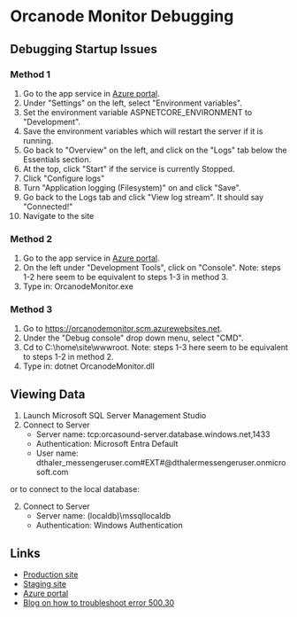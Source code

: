 # Orcanode Monitor Debugging

## Debugging Startup Issues

### Method 1

1. Go to the app service in [Azure portal](https://portal.azure.com/).
2. Under "Settings" on the left, select "Environment variables".
3. Set the environment variable ASPNETCORE_ENVIRONMENT to "Development".
4. Save the environment variables which will restart the server if it is running.
5. Go back to "Overview" on the left, and click on the "Logs" tab below the Essentials section.
5. At the top, click "Start" if the service is currently Stopped.
6. Click "Configure logs"
7. Turn "Application logging (Filesystem)" on and click "Save".
8. Go back to the Logs tab and click "View log stream".  It should say "Connected!"
9. Navigate to the site

### Method 2

1. Go to the app service in [Azure portal](https://portal.azure.com/).
2. On the left under "Development Tools", click on "Console".  Note: steps 1-2 here seem to be equivalent to steps 1-3 in method 3.
3. Type in: OrcanodeMonitor.exe

### Method 3

1. Go to https://orcanodemonitor.scm.azurewebsites.net.
2. Under the "Debug console" drop down menu, select "CMD".
3. Cd to C:\home\site\wwwroot.  Note: steps 1-3 here seem to be equivalent to steps 1-2 in method 2.
4. Type in: dotnet OrcanodeMonitor.dll

## Viewing Data

1. Launch Microsoft SQL Server Management Studio
2. Connect to Server
   * Server name: tcp:orcasound-server.database.windows.net,1433
   * Authentication: Microsoft Entra Default
   * User name: dthaler_messengeruser.com#EXT#@dthalermessengeruser.onmicrosoft.com

or to connect to the local database:

2. Connect to Server
   * Server name: (localdb)\mssqllocaldb
   * Authentication: Windows Authentication

## Links

* [Production site](https://orcanodemonitor.azurewebsites.net/)
* [Staging site](https://orcanodemonitorstaging.azurewebsites.net/)
* [Azure portal](https://portal.azure.com/)
* [Blog on how to troubleshoot error 500.30](https://zimmergren.net/solving-asp-net-core-3-on-azure-app-service-causing-500-30-in-process-startup-failure/)
